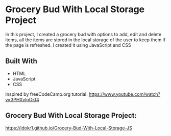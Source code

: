 # Grocery Bud With Local Storage Project
In this project, I created a grocery bud with options to add, edit and delete items, all the items are stored in the local storage of the user to keep them if the page is refreshed.
I created it using JavaScript and CSS


## Built With
- HTML
- JavaScript
- CSS

Inspired by freeCodeCamp.org tutorial: https://www.youtube.com/watch?v=3PHXvlpOkf4

## Grocery Bud With Local Storage Project:
https://idokr1.github.io/Grocery-Bud-With-Local-Storage-JS

